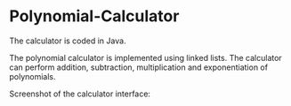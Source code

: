 # Polynomial-Calculator
The calculator is coded in Java. 

The polynomial calculator is implemented using linked lists. The calculator can perform addition, subtraction, multiplication and exponentiation of polynomials.

Screenshot of the calculator interface:

